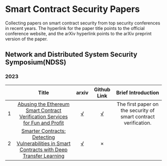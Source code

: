 # Smart Contract Security Papers
Collecting papers on smart contract security from top security conferences in recent years.
The hyperlink for the paper title points to the official conference website, and the arXiv hyperlink points to the arXiv preprint version of the paper.

## Network and Distributed System Security Symposium(NDSS)
### 2023
||Title|arxiv|Github Link|Brief Introduction|
|:--|:--:|:--:|:--:|:--:|
|1|[Abusing the Ethereum Smart Contract Verification Services for Fun and Profit](https://www.ndss-symposium.org/ndss-paper/abusing-the-ethereum-smart-contract-verification-services-for-fun-and-profit/)|[√](https://arxiv.org/abs/2307.00549)|[√](https://github.com/source-code-scam-paper/source-scam-all-in-one)|The first paper on the security of smart contract verification.|
|2|[Smarter Contracts: Detecting Vulnerabilities in Smart Contracts with Deep Transfer Learning](https://www.ndss-symposium.org/ndss-paper/smarter-contracts-detecting-vulnerabilities-in-smart-contracts-with-deep-transfer-learning/)|[√](https://arxiv.org/abs/2106.09282)|×||
